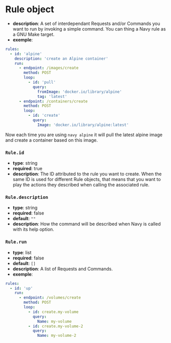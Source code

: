# Rule object

- **description**: A set of interdependant Requests and/or Commands you want to run by invoking a simple command. You can thing a Navy rule as a GNU Make target. 
- **exemple**:
```yaml
rules:
  - id: 'alpine'
    description: 'create an Alpine container'
    run:
      - endpoint: /images/create
        method: POST
        loop:
          - id: 'pull'
            query:
              fromImage: 'docker.io/library/alpine'
              tag: 'latest'
      - endpoint: /containers/create
        method: POST
        loop:
          - id: 'create'
            query:
              Image: 'docker.io/library/alpine:latest'
```

Now each time you are using `navy alpine` it will pull the latest alpine image and create a container based on this image.

### `Rule.id`

- **type**: string
- **required**: true
- **description**: The ID attributed to the rule you want to create. When the same ID is used for different Rule objects, that means that you want to play the actions they described when calling the associated rule.

### `Rule.description`

- **type**: string
- **required**: false
- **default**: `""`
- **description**: How the command will be described when Navy is called with its help option.

### `Rule.run`

- **type**: list
- **required**: false
- **default**: `[]`
- **description**: A list of Requests and Commands.
- **exemple**:
```yaml
rules:
  - id: 'up'
    run:
      - endpoint: /volumes/create
        method: POST
        loop:
          - id: create.my-volume
            query:
              Name: my-volume
          - id: create.my-volume-2
            query:
              Name: my-volume-2
```
